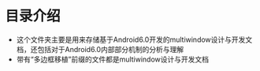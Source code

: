 # 目录介绍
- 这个文件夹主要是用来存储基于Android6.0开发的multiwindow设计与开发文档，还包括对于Android6.0内部部分机制的分析与理解
- 带有“多边框移植”前缀的文件都是multiwindow设计与开发文档
